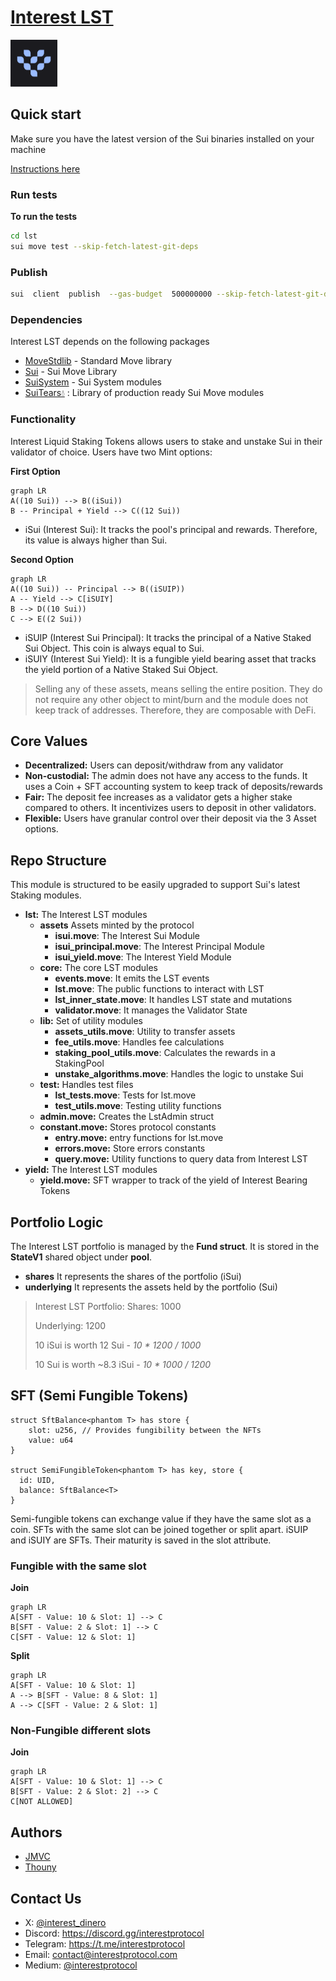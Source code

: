 # [Interest LST](https://www.interestprotocol.com/)

<p>  <img  width="75px"height="75px"  src="./img/logo.png" /></p>

## Quick start

Make sure you have the latest version of the Sui binaries installed on your machine

[Instructions here](https://docs.sui.io/devnet/build/install)

### Run tests

**To run the tests**

```bash
cd lst
sui move test --skip-fetch-latest-git-deps
```

### Publish

```bash
sui  client  publish  --gas-budget  500000000 --skip-fetch-latest-git-deps
```

### Dependencies

Interest LST depends on the following packages

- [MoveStdlib](https://github.com/MystenLabs/sui/tree/main/crates/sui-framework/packages/move-stdlib) - Standard Move library
- [Sui](https://github.com/MystenLabs/sui/tree/main/crates/sui-framework/packages/sui-framework) - Sui Move Library
- [SuiSystem](https://github.com/MystenLabs/sui/tree/main/crates/sui-framework/packages/sui-system) - Sui System modules
- [SuiTears💧](https://github.com/interest-protocol/suitears) : Library of production ready Sui Move modules

### Functionality

Interest Liquid Staking Tokens allows users to stake and unstake Sui in their validator of choice. Users have two Mint options:

**First Option**

```mermaid
graph LR
A((10 Sui)) --> B((iSui))
B -- Principal + Yield --> C((12 Sui))
```

- iSui (Interest Sui): It tracks the pool's principal and rewards. Therefore, its value is always higher than Sui.

**Second Option**

```mermaid
graph LR
A((10 Sui)) -- Principal --> B((iSUIP))
A -- Yield --> C[iSUIY]
B --> D((10 Sui))
C --> E((2 Sui))
```

- iSUIP (Interest Sui Principal): It tracks the principal of a Native Staked Sui Object. This coin is always equal to Sui.
- iSUIY (Interest Sui Yield): It is a fungible yield bearing asset that tracks the yield portion of a Native Staked Sui Object.

> Selling any of these assets, means selling the entire position. They do not require any other object to mint/burn and the module does not keep track of addresses. Therefore, they are composable with DeFi.

## Core Values

- **Decentralized:** Users can deposit/withdraw from any validator
- **Non-custodial:** The admin does not have any access to the funds. It uses a Coin + SFT accounting system to keep track of deposits/rewards
- **Fair:** The deposit fee increases as a validator gets a higher stake compared to others. It incentivizes users to deposit in other validators.
- **Flexible:** Users have granular control over their deposit via the 3 Asset options.

## Repo Structure

This module is structured to be easily upgraded to support Sui's latest Staking modules.

- **lst:** The Interest LST modules
  - **assets** Assets minted by the protocol
    - **isui.move**: The Interest Sui Module
    - **isui_principal.move**: The Interest Principal Module
    - **isui_yield.move**: The Interest Yield Module
  - **core:** The core LST modules
    - **events.move**: It emits the LST events
    - **lst.move**: The public functions to interact with LST
    - **lst_inner_state.move**: It handles LST state and mutations
    - **validator.move**: It manages the Validator State
  - **lib:** Set of utility modules
    - **assets_utils.move**: Utility to transfer assets
    - **fee_utils.move**: Handles fee calculations
    - **staking_pool_utils.move**: Calculates the rewards in a StakingPool
    - **unstake_algorithms.move**: Handles the logic to unstake Sui
  - **test:** Handles test files
    - **lst_tests.move**: Tests for lst.move
    - **test_utils.move**: Testing utility functions
  - **admin.move:** Creates the LstAdmin struct
  - **constant.move:** Stores protocol constants
    - **entry.move:** entry functions for lst.move
    - **errors.move:** Store errors constants
    - **query.move:** Utility functions to query data from Interest LST
- **yield:** The Interest LST modules
  - **yield.move:** SFT wrapper to track of the yield of Interest Bearing Tokens

## Portfolio Logic

The Interest LST portfolio is managed by the **Fund struct**. It is stored in the **StateV1** shared object under **pool**.

- **shares** It represents the shares of the portfolio (iSui)
- **underlying** It represents the assets held by the portfolio (Sui)
  
> Interest LST Portfolio:
> Shares: 1000
> 
> Underlying: 1200
> 
> 10 iSui is worth 12 Sui - _10 \* 1200 / 1000_
> 
> 10 Sui is worth ~8.3 iSui - _10 \* 1000 / 1200_

## SFT (Semi Fungible Tokens)

```move
struct SftBalance<phantom T> has store {
    slot: u256, // Provides fungibility between the NFTs
    value: u64
}

struct SemiFungibleToken<phantom T> has key, store {
  id: UID, 
  balance: SftBalance<T>
}
```

Semi-fungible tokens can exchange value if they have the same slot as a coin. SFTs with the same slot can be joined together or split apart. iSUIP and iSUIY are SFTs. Their maturity is saved in the slot attribute.

### Fungible with the same slot

**Join**

```mermaid
graph LR
A[SFT - Value: 10 & Slot: 1] --> C
B[SFT - Value: 2 & Slot: 1] --> C
C[SFT - Value: 12 & Slot: 1]
```

**Split**

```mermaid
graph LR
A[SFT - Value: 10 & Slot: 1]
A --> B[SFT - Value: 8 & Slot: 1]
A --> C[SFT - Value: 2 & Slot: 1]
```

### Non-Fungible different slots

**Join**

```mermaid
graph LR
A[SFT - Value: 10 & Slot: 1] --> C
B[SFT - Value: 2 & Slot: 2] --> C
C[NOT ALLOWED]
```

## Authors

- [JMVC](https://twitter.com/josemvcerqueira)
- [Thouny](https://twitter.com/BL0CKRUNNER)

## Contact Us

- X: [@interest_dinero](https://x.com/interest_dinero)
- Discord: https://discord.gg/interestprotocol
- Telegram: https://t.me/interestprotocol
- Email: [contact@interestprotocol.com](mailto:contact@interestprotocol.com)
- Medium: [@interestprotocol](https://medium.com/@interestprotocol)
